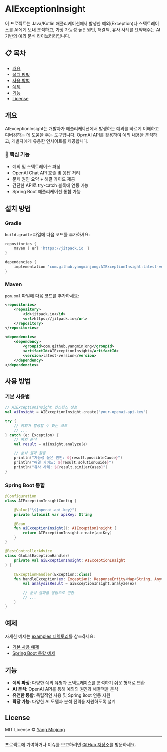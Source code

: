 # AIExceptionInsight

이 프로젝트는 Java/Kotlin 애플리케이션에서 발생한 예외(Exception)나 스택트레이스를 AI에게 보내 분석하고, 가장 가능성 높은 원인, 해결책, 유사 사례를 요약해주는 AI 기반의 예외 분석 라이브러리입니다.

## 📋 목차

- [개요](#개요)
- [설치 방법](#설치-방법)
- [사용 방법](#사용-방법)
- [예제](#예제)
- [기능](#기능)
- [License](#license)

## 개요

AIExceptionInsight는 개발자가 애플리케이션에서 발생하는 예외를 빠르게 이해하고 디버깅하는 데 도움을 주는 도구입니다. OpenAI API를 활용하여 예외 내용을 분석하고, 개발자에게 유용한 인사이트를 제공합니다.

### 📍 핵심 기능

- 예외 및 스택트레이스 파싱
- OpenAI Chat API 호출 및 응답 처리
- 문제 원인 요약 + 해결 가이드 제공
- 간단한 API로 try-catch 블록에 연동 가능
- Spring Boot 애플리케이션 통합 가능

## 설치 방법

### Gradle

`build.gradle` 파일에 다음 코드를 추가하세요:

```gradle
repositories {
    maven { url 'https://jitpack.io' }
}

dependencies {
    implementation 'com.github.yangminjong:AIExceptionInsight:latest-version'
}
```

### Maven

`pom.xml` 파일에 다음 코드를 추가하세요:

```xml
<repositories>
    <repository>
        <id>jitpack.io</id>
        <url>https://jitpack.io</url>
    </repository>
</repositories>

<dependencies>
    <dependency>
        <groupId>com.github.yangminjong</groupId>
        <artifactId>AIExceptionInsight</artifactId>
        <version>latest-version</version>
    </dependency>
</dependencies>
```

## 사용 방법

### 기본 사용법

```kotlin
// AIExceptionInsight 인스턴스 생성
val aiInsight = AIExceptionInsight.create("your-openai-api-key")

try {
    // 예외가 발생할 수 있는 코드
    // ...
} catch (e: Exception) {
    // 예외 분석
    val result = aiInsight.analyze(e)
    
    // 분석 결과 활용
    println("가능성 높은 원인: ${result.possibleCause}")
    println("해결 가이드: ${result.solutionGuide}")
    println("유사 사례: ${result.similarCases}")
}
```

### Spring Boot 통합

```kotlin
@Configuration
class AIExceptionInsightConfig {
    
    @Value("\${openai.api-key}")
    private lateinit var apiKey: String
    
    @Bean
    fun aiExceptionInsight(): AIExceptionInsight {
        return AIExceptionInsight.create(apiKey)
    }
}

@RestControllerAdvice
class GlobalExceptionHandler(
    private val aiExceptionInsight: AIExceptionInsight
) {
    
    @ExceptionHandler(Exception::class)
    fun handleException(ex: Exception): ResponseEntity<Map<String, Any>> {
        val analysisResult = aiExceptionInsight.analyze(ex)
        
        // 분석 결과를 응답으로 반환
        // ...
    }
}
```

## 예제

자세한 예제는 [examples 디렉토리](./ai-exception-insight/examples)를 참조하세요:
- [기본 사용 예제](./ai-exception-insight/examples/SimpleDemo.kt)
- [Spring Boot 통합 예제](./ai-exception-insight/examples/SpringBootIntegrationDemo.kt)

## 기능

- **예외 파싱**: 다양한 예외 유형과 스택트레이스를 분석하기 쉬운 형태로 변환
- **AI 분석**: OpenAI API를 통해 예외의 원인과 해결책을 분석
- **유연한 통합**: 독립적인 사용 및 Spring Boot 연동 지원
- **확장 가능**: 다양한 AI 모델과 분석 전략을 지원하도록 설계

## License

MIT License © [Yang Minjong](https://github.com/yangminjong)

---

프로젝트에 기여하거나 이슈를 보고하려면 [GitHub 저장소](https://github.com/yangminjong/AIExceptionInsight)를 방문하세요.
